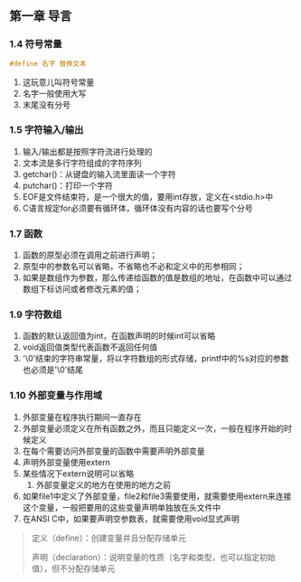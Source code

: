 ## 第一章 导言

### 1.4 符号常量

```c
#define 名字 替换文本
```

1. 这玩意儿叫符号常量
2. 名字一般使用大写
3. 末尾没有分号

### 1.5 字符输入/输出

1. 输入/输出都是按照字符流进行处理的
2. 文本流是多行字符组成的字符序列
3. getchar()：从键盘的输入流里面读一个字符
4. putchar()：打印一个字符
5. EOF是文件结束符，是一个很大的值，要用int存放，定义在<stdio.h>中
6. C语言规定for必须要有循环体，循环体没有内容的话也要写个分号

### 1.7 函数

1. 函数的原型必须在调用之前进行声明；
2. 原型中的参数名可以省略，不省略也不必和定义中的形参相同；
3. 如果是数组作为参数，那么传递给函数的值是数组的地址，在函数中可以通过数组下标访问或者修改元素的值；

### 1.9 字符数组

1. 函数的默认返回值为int，在函数声明的时候int可以省略
2. void返回值类型代表函数不返回任何值
3. '\0'结束的字符串常量，将以字符数组的形式存储，printf中的%s对应的参数也必须是'\0'结尾

### 1.10 外部变量与作用域

1. 外部变量在程序执行期间一直存在
2. 外部变量必须定义在所有函数之外，而且只能定义一次，一般在程序开始的时候定义
3. 在每个需要访问外部变量的函数中需要声明外部变量
4. 声明外部变量使用extern
5. 某些情况下extern说明可以省略
   1. 外部变量定义的地方在使用的地方之前
6. 如果file1中定义了外部变量，file2和file3需要使用，就需要使用extern来连接这个变量，一般把要用的这些变量声明单独放在头文件中
7. 在ANSI C中，如果要声明空参数表，就需要使用void显式声明

> 定义（define）：创建变量并且分配存储单元
>
> 声明（declaration）：说明变量的性质（名字和类型，也可以指定初始值），但不分配存储单元